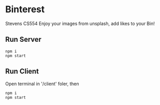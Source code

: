 # Binterest
Stevens CS554 
Enjoy your images from unsplash, add likes to your Bin!

## Run Server
```
npm i
npm start
```
## Run Client
Open terminal in '/client' foler, then
```
npm i
npm start
```
